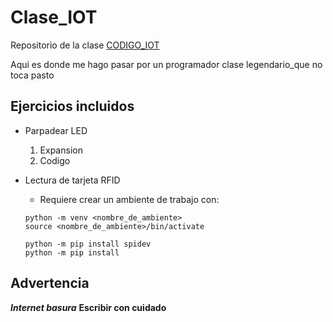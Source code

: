 # Clase_IOT
Repositorio de la clase [CODIGO_IOT](https://edu.codigoiot.com/mod/lesson/view.php?id=3871&pageid=3781 "Ir a curso")

Aqui es donde me hago pasar por un programador clase legendario_que no toca pasto

<a id="incluidos"></a>
## Ejercicios incluidos
* Parpadear LED
    1. Expansion
    1. Codigo
* Lectura de tarjeta RFID
    * Requiere crear un ambiente de trabajo con:
    ```shell
    python -m venv <nombre_de_ambiente>
    source <nombre_de_ambiente>/bin/activate
    ```

    ```shell
    python -m pip install spidev
    python -m pip install
    ```

## **Advertencia**
***Internet basura*** **Escribir con cuidado**